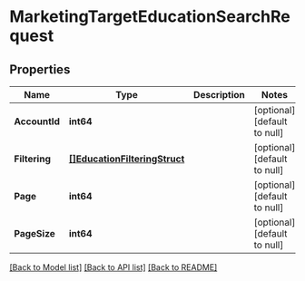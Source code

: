 # MarketingTargetEducationSearchRequest

## Properties
Name | Type | Description | Notes
------------ | ------------- | ------------- | -------------
**AccountId** | **int64** |  | [optional] [default to null]
**Filtering** | [**[]EducationFilteringStruct**](education_filtering_struct.md) |  | [optional] [default to null]
**Page** | **int64** |  | [optional] [default to null]
**PageSize** | **int64** |  | [optional] [default to null]

[[Back to Model list]](../README.md#documentation-for-models) [[Back to API list]](../README.md#documentation-for-api-endpoints) [[Back to README]](../README.md)


